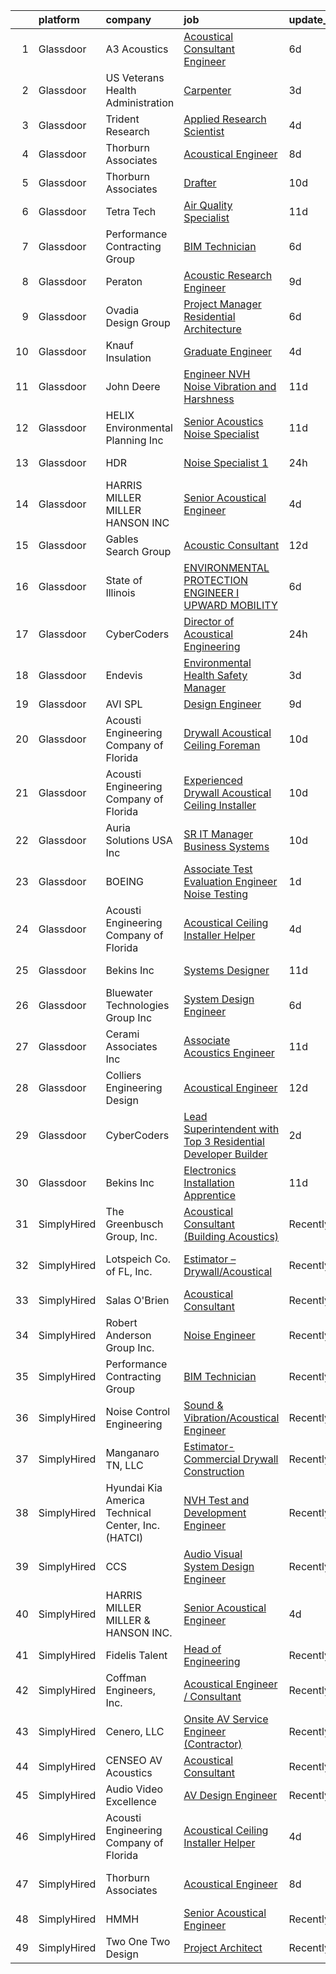 

|    | platform    | company                                            | job                                                                                                                                                                                                                                                                                                                                                                                                                                                                                                                                                                                                                                                                                                                                                                                                                                                                                                                                                                                                                                                                                                                                                                                                                                                                                                                                                                                                                                                                                                                            | update_time   | location                    |
|---:|:------------|:---------------------------------------------------|:-------------------------------------------------------------------------------------------------------------------------------------------------------------------------------------------------------------------------------------------------------------------------------------------------------------------------------------------------------------------------------------------------------------------------------------------------------------------------------------------------------------------------------------------------------------------------------------------------------------------------------------------------------------------------------------------------------------------------------------------------------------------------------------------------------------------------------------------------------------------------------------------------------------------------------------------------------------------------------------------------------------------------------------------------------------------------------------------------------------------------------------------------------------------------------------------------------------------------------------------------------------------------------------------------------------------------------------------------------------------------------------------------------------------------------------------------------------------------------------------------------------------------------|:--------------|:----------------------------|
|  1 | Glassdoor   | A3 Acoustics                                       | [Acoustical Consultant   Engineer](https://www.glassdoor.com/partner/jobListing.htm?pos=112&ao=1136043&s=58&guid=0000018118ebddc7b9e0e75e4a2167ca&src=GD_JOB_AD&t=SR&vt=w&cs=1_4445a1eb&cb=1653980520200&jobListingId=1007891214520&jrtk=3-0-1g4cennfj37vs001-1g4cenng438p3000-c242f298f175f66d-)                                                                                                                                                                                                                                                                                                                                                                                                                                                                                                                                                                                                                                                                                                                                                                                                                                                                                                                                                                                                                                                                                                                                                                                                                              | 6d            | Seattle, WA                 |
|  2 | Glassdoor   | US Veterans Health Administration                  | [Carpenter](https://www.glassdoor.com/partner/jobListing.htm?pos=116&ao=1136043&s=58&guid=0000018118ebddc7b9e0e75e4a2167ca&src=GD_JOB_AD&t=SR&vt=w&cs=1_fb840b4e&cb=1653980520201&jobListingId=1007899603337&jrtk=3-0-1g4cennfj37vs001-1g4cenng438p3000-25f54ead197506e3-)                                                                                                                                                                                                                                                                                                                                                                                                                                                                                                                                                                                                                                                                                                                                                                                                                                                                                                                                                                                                                                                                                                                                                                                                                                                     | 3d            | Seattle, WA                 |
|  3 | Glassdoor   | Trident Research                                   | [Applied Research Scientist](https://www.glassdoor.com/partner/jobListing.htm?pos=104&ao=1110586&s=58&guid=0000018118ebddc7b9e0e75e4a2167ca&src=GD_JOB_AD&t=SR&vt=w&ea=1&cs=1_8c9b784e&cb=1653980520200&jobListingId=1007896127896&cpc=26740BCDE5E48596&jrtk=3-0-1g4cennfj37vs001-1g4cenng438p3000-b3b352e02bcc5554--6NYlbfkN0AFmDVK0OV5e6K1fiL6kgM8WbH70Gi4KG6XpGifDutAjCxLBL3d-SrkbaCZp0e7asW-ik3G8eSRBg4PeLyPfcmBvXg6M0utMm1-apNRolczdEHecCsDnQRZ3KB4x94gouXEvmVqji5Vlugnl2koly26T0cQcpd09fHec9sCh0a81OaGWI7K5rdkW7sC6KZs5-N3XTpFASWP7-hJf5O2K1gozeYhelVnKIBdV3H-8DXYXobyspdhxOCUbVxyDxurgbaLdmEiZzA64uwXZWERaDd_b_INBFwRkydb531VsTnDST1Gcz-xXCA-9u_ZrnQwOLwwkq6j4AtxKkv6G0qfl9nKUBWXNoBL2DryC0UJx6pmfFsMsu4_5t2UsvV-fiXrBumxk5pNueJNA4GwVdtRo4ZstZTzk85ELOAiLWAz0uj287OfbcMZkGqPFzRJsV28Mw-wlPcD-cwZf8Zv2zc9Dn93dMKxOwuTaSfCN61z9pqy98kvP8_q6JwKvVfjDTBsM6w%3D)                                                                                                                                                                                                                                                                                                                                                                                                                                                                                                                                                                                                                                                            | 4d            | Austin, TX                  |
|  4 | Glassdoor   | Thorburn Associates                                | [Acoustical Engineer](https://www.glassdoor.com/partner/jobListing.htm?pos=110&ao=1136043&s=58&guid=0000018118ebddc7b9e0e75e4a2167ca&src=GD_JOB_AD&t=SR&vt=w&cs=1_fbe3bc10&cb=1653980520200&jobListingId=1007882520867&jrtk=3-0-1g4cennfj37vs001-1g4cenng438p3000-1c762cffc472f04b-)                                                                                                                                                                                                                                                                                                                                                                                                                                                                                                                                                                                                                                                                                                                                                                                                                                                                                                                                                                                                                                                                                                                                                                                                                                           | 8d            | Charlotte, NC               |
|  5 | Glassdoor   | Thorburn Associates                                | [Drafter](https://www.glassdoor.com/partner/jobListing.htm?pos=114&ao=1136043&s=58&guid=0000018118ebddc7b9e0e75e4a2167ca&src=GD_JOB_AD&t=SR&vt=w&cs=1_7b2542a1&cb=1653980520200&jobListingId=1007880702588&jrtk=3-0-1g4cennfj37vs001-1g4cenng438p3000-094969ef5d15aa72-)                                                                                                                                                                                                                                                                                                                                                                                                                                                                                                                                                                                                                                                                                                                                                                                                                                                                                                                                                                                                                                                                                                                                                                                                                                                       | 10d           | Morrisville, NC             |
|  6 | Glassdoor   | Tetra Tech                                         | [Air Quality Specialist](https://www.glassdoor.com/partner/jobListing.htm?pos=125&ao=1136043&s=58&guid=0000018118ebddc7b9e0e75e4a2167ca&src=GD_JOB_AD&t=SR&vt=w&cs=1_8605adcf&cb=1653980520202&jobListingId=1007876582070&jrtk=3-0-1g4cennfj37vs001-1g4cenng438p3000-a0560b8bc1d86053-)                                                                                                                                                                                                                                                                                                                                                                                                                                                                                                                                                                                                                                                                                                                                                                                                                                                                                                                                                                                                                                                                                                                                                                                                                                        | 11d           | Boston, MA                  |
|  7 | Glassdoor   | Performance Contracting Group                      | [BIM Technician](https://www.glassdoor.com/partner/jobListing.htm?pos=121&ao=1136043&s=58&guid=0000018118ebddc7b9e0e75e4a2167ca&src=GD_JOB_AD&t=SR&vt=w&cs=1_f453614d&cb=1653980520201&jobListingId=1007889564081&jrtk=3-0-1g4cennfj37vs001-1g4cenng438p3000-a969f34ac86ec157-)                                                                                                                                                                                                                                                                                                                                                                                                                                                                                                                                                                                                                                                                                                                                                                                                                                                                                                                                                                                                                                                                                                                                                                                                                                                | 6d            | Holliston, MA               |
|  8 | Glassdoor   | Peraton                                            | [Acoustic Research Engineer](https://www.glassdoor.com/partner/jobListing.htm?pos=102&ao=1110586&s=58&guid=0000018118ebddc7b9e0e75e4a2167ca&src=GD_JOB_AD&t=SR&vt=w&cs=1_4d3d0a14&cb=1653980520199&jobListingId=1007881751566&cpc=9C938E8DE9AD6C02&jrtk=3-0-1g4cennfj37vs001-1g4cenng438p3000-93640ea085761e70--6NYlbfkN0Cx7R8OmodZU4Ze4hnUhR0Myw3_voyDLMHXumN7ynSuTrXceT3foN28OOGtcbbQ_76zhqZyhYa7pEo0kT6JqjNGp6JbtTZaTLKCZwEZBTZGKWDdcNR5l-5PjngxXsxD8sh-oB1L3-fgx6lyvxyTPj_jdTdz-0hS-KZWQFmb0luZhDDk_Ug42qWgCwhdYMhyqRiB2MMaMtoLyvkSNeY4_ZtCCTtxgw-TomKDVeQdLy3hHq-LJoqO9nM68V73eb_7CGbHtH3jZ6sHnpQuDur-4ox4a7rKKEM0x7OVwGQF7eQkfvG-L36oQWpiH4dkU7BQMzl3S81u20q9CDhfGFFao1yLGitXR1MVX4-9lpcezr8AHo80fVjpSdzBC0gc4YILgUB-uYzRE16t9hdKNKdEABg5QRS4bnk6CF4T_Emh4Glgra0_HHeTSDvaZJbbhe_HLPugyuKl0f8YrhJ0AtqizOVGxLmuXtUSmy0ey9fF9G5StaIeZrqLISx9MBzkF3HPz5QOhWRih4B1cLDTWQ_z30ezr_n-NklTO0VLqE-BAqqJNXBep2z_1hrRIDJDVxP6XztRPrO_JlKfh1oT5ALAQitVYCVdiMeHrlrHMdxqJ0_aPgAOQAl3C4ozyfEV716kHGcwcIyxJnneIAE_evavVyb1w2jkkO2rOiA-E5OrDKvMCYmMcIGMEz63zXRSGkQe9xbFhvhRSyziRQTsZHZIW_iG0twLZP5qKd1AznuDEvuBWpnIoTgG5VEmJtaRyp-FAiQ1KBTDjJvbgXwLP-dQXnpzwbb8lGS8N3GPsawxZfD5GdAlWHLFI1ADVFWYKrpRZujpQXhOasqS0IlQs41WJU7jCFV6NVECL1Dq4iPTZqEhDr8fof0OuO5ifDg_2iq5WQUc4OR65SAqZnaG1Ax8oqjOcxLaqfgZjH2oJKVO61ly6fn0UJizZVITYHcfoCIObiHe6CqkANoN94BbAp0asYyW5sY3F6djsEBaLI6ZNYdR40suamihzMY5zkreNofXH-unY3fe1rFq4orId_7MXHa2Ixb7PQ-A78OerViBt2NIgeYZXj0l1_gny1Qt0eMufYhZwtDR1vX1F6q3kog6bB3MAwudryrngqBTbGqaTWIYH1QlF-A6xa5IG9_jmuoC76I%3D) | 9d            | Bethesda, MD                |
|  9 | Glassdoor   | Ovadia Design Group                                | [Project Manager   Residential Architecture](https://www.glassdoor.com/partner/jobListing.htm?pos=103&ao=1110586&s=58&guid=0000018118ebddc7b9e0e75e4a2167ca&src=GD_JOB_AD&t=SR&vt=w&ea=1&cs=1_94442600&cb=1653980520200&jobListingId=1007889562742&cpc=FF950A86FEA5DF54&jrtk=3-0-1g4cennfj37vs001-1g4cenng438p3000-d2d06b55ab87f49c--6NYlbfkN0Dh61YCSULV1GGHHfErYfripB1q28gWHqhQbFb6hrmcHgLQFq6qqCxyLBkDna2-H16mtEM3WdzKJRPXTK7FbQpF4viLx2Fz0Shyk7KL--knNMe49uHzdk-Q7sJnhCeDtUtVGBnq0pKKdEFIAzThgQV1LuEUnU0a__LjzG6B_P0wu_Hij9xZIlabmZ44bUP_Rl2sqsvnri-9hz7V246tJnNNIC1Dbu_uWIARIjZctjJfuBgIgrxhFrH8Fdd40V8XyJRWrutudSkLig5IdwXCPQEg8WINEi5qDEPRTCAe8wC11DnGM_rf95hXBN5ZaTYCK3GDYBl8PVx_G6C3idsO32svVktJeysvG0ePNI4Ba-u5bKkAE5kfva6HdUGX3HXFMjqH4ATzunfkrb-dLc31-8STYRfhIpDe6QlorXGXN_W2VhypZK3Y_6wsipa_7uPSpmbxITdYpOzYR27emq4KFgRnos1KcClc4n6uIidtwqGvOQcTBVzL1K90QTSyI0jeoOchEZqdFM_jqJCELZctv_DEhz7zqg8wwXM%3D)                                                                                                                                                                                                                                                                                                                                                                                                                                                                                                                                                                                                            | 6d            | New York, NY                |
| 10 | Glassdoor   | Knauf Insulation                                   | [Graduate Engineer](https://www.glassdoor.com/partner/jobListing.htm?pos=113&ao=1136043&s=58&guid=0000018118ebddc7b9e0e75e4a2167ca&src=GD_JOB_AD&t=SR&vt=w&ea=1&cs=1_de445a6b&cb=1653980520200&jobListingId=1007894878610&jrtk=3-0-1g4cennfj37vs001-1g4cenng438p3000-7cd26429c1a75225-)                                                                                                                                                                                                                                                                                                                                                                                                                                                                                                                                                                                                                                                                                                                                                                                                                                                                                                                                                                                                                                                                                                                                                                                                                                        | 4d            | Shasta Lake, CA             |
| 11 | Glassdoor   | John Deere                                         | [Engineer  NVH  Noise  Vibration  and Harshness ](https://www.glassdoor.com/partner/jobListing.htm?pos=123&ao=1136043&s=58&guid=0000018118ebddc7b9e0e75e4a2167ca&src=GD_JOB_AD&t=SR&vt=w&cs=1_fa951f7a&cb=1653980520201&jobListingId=1007877027645&jrtk=3-0-1g4cennfj37vs001-1g4cenng438p3000-85e86d21f7d44ad4-)                                                                                                                                                                                                                                                                                                                                                                                                                                                                                                                                                                                                                                                                                                                                                                                                                                                                                                                                                                                                                                                                                                                                                                                                               | 11d           | Dubuque, IA                 |
| 12 | Glassdoor   | HELIX Environmental Planning  Inc                  | [Senior Acoustics Noise Specialist](https://www.glassdoor.com/partner/jobListing.htm?pos=101&ao=1110586&s=58&guid=0000018118ebddc7b9e0e75e4a2167ca&src=GD_JOB_AD&t=SR&vt=w&cs=1_b2b8e3e7&cb=1653980520199&jobListingId=1007875824492&cpc=8DC11E556441A3F3&jrtk=3-0-1g4cennfj37vs001-1g4cenng438p3000-169a4bd00ee662bb--6NYlbfkN0BXfkHHz_AtdSVqqMg6cNBtxrAHPGd1Ga-vcHsqg8uhlHnsTi4bG4BX1NzpvMTNLoq3tU27mhNgiiP2hAcW80dP3KyRXha6CgLzWq9VLfiQSPphNo98_B-JX34gAZNIktAUcphGvLDy_rZZPPhEri0Dtkb88n_o0iSMtjfaLO3FmDKFLL_bvc8g1aGVT7wMrG5IEwRktT8LFvJMRP_b582PPnPqBiKoWWn0ZIQt0F3UbBbJypFqk7pnKC0xRY5Lyayz1bfUYzm2ynMBj9sItCKa6WSzd17T8VpxfsgUQG4-Rk4ptiTO_CXSvpwuKMPi86e8AQtWeUKAFV3emZTJ9cnKgINvongQzZmY_uG8Hsx9HDGKSC0Bl8DWEISoXJjVfUiut-2sKM-jMm_4QyCTN094BZpVqNLHmHabXvMU6x9cPNhLNkw9Iv-J0Q5eLY2WhcNUCIdkRwmJG21N_rIqnq8IhS-VTWkq95lw9WHoZXuUlw%3D%3D)                                                                                                                                                                                                                                                                                                                                                                                                                                                                                                                                                                                                                                                                            | 11d           | San Diego, CA               |
| 13 | Glassdoor   | HDR                                                | [Noise Specialist 1](https://www.glassdoor.com/partner/jobListing.htm?pos=126&ao=1136043&s=58&guid=0000018118ebddc7b9e0e75e4a2167ca&src=GD_JOB_AD&t=SR&vt=w&cs=1_71c4f190&cb=1653980520202&jobListingId=1007903209428&jrtk=3-0-1g4cennfj37vs001-1g4cenng438p3000-2259b9e538b14ff6-)                                                                                                                                                                                                                                                                                                                                                                                                                                                                                                                                                                                                                                                                                                                                                                                                                                                                                                                                                                                                                                                                                                                                                                                                                                            | 24h           | Charleston, SC              |
| 14 | Glassdoor   | HARRIS MILLER MILLER   HANSON INC                  | [Senior Acoustical Engineer](https://www.glassdoor.com/partner/jobListing.htm?pos=117&ao=1136043&s=58&guid=0000018118ebddc7b9e0e75e4a2167ca&src=GD_JOB_AD&t=SR&vt=w&ea=1&cs=1_430f6142&cb=1653980520201&jobListingId=1007895212463&jrtk=3-0-1g4cennfj37vs001-1g4cenng438p3000-5bc1fef471d0d1c6-)                                                                                                                                                                                                                                                                                                                                                                                                                                                                                                                                                                                                                                                                                                                                                                                                                                                                                                                                                                                                                                                                                                                                                                                                                               | 4d            | Remote                      |
| 15 | Glassdoor   | Gables Search Group                                | [Acoustic Consultant](https://www.glassdoor.com/partner/jobListing.htm?pos=108&ao=1110586&s=58&guid=0000018118ebddc7b9e0e75e4a2167ca&src=GD_JOB_AD&t=SR&vt=w&ea=1&cs=1_f5ea0826&cb=1653980520200&jobListingId=1007873357524&cpc=FD1C1DA32C38CFA7&jrtk=3-0-1g4cennfj37vs001-1g4cenng438p3000-df3b0d9988ef6c65--6NYlbfkN0CZ1lEuAv6jxF-3oHFcpaf0lR-C2BPOLpDOrJR7xrRNgVUCVNy30M801Mw0EqxP5GBpbCGjBiEVxl-YjmmD6Q2_Ip4bJH5ymlJgLkfCCXRCGdOrMkHdq7ND4dPqmrbj9BygdAI59mOtxhHStEpaIegQpd_cNiA9hCZ9z87hK7mV7lRy11nm74NXJjShrZFXWu8kI4uFxp3RfXhAGObhnbjURav0g5bfrFjss1KcggtlVGsjswrBx3aEeas3waTyB-AULwo-GdySuQOVOeOOzHKDWIy4_q8NjvFW1gqvvlMz2rI2WT-OKEQ_8LfMX0t8-xtdwJTHn0sYgJtEfC7bJIKbod5OtEgxxMHgPGh8pQdtNxw-vU83qkFBLfjvSXFo9TuapTiBUy2zLZcdyUycxN8Ilo5p-Hw4ndD0DnQBK_Q73b7ROltmXuvAP6AsfxeBOU5CT2wXD8wLh32qYkVD5_QjdVsYU4_8YSp9QEYEZB3qxbxXAhfBuPObF-CYx0DZ0KPxzkVPmda-wprOaaoNZoWsqXXnNeafuCyiArR5uTZ7w8aX6m3BpYLb)                                                                                                                                                                                                                                                                                                                                                                                                                                                                                                                                                                                                                 | 12d           | New York, NY                |
| 16 | Glassdoor   | State of Illinois                                  | [ENVIRONMENTAL PROTECTION ENGINEER I  UPWARD MOBILITY ](https://www.glassdoor.com/partner/jobListing.htm?pos=124&ao=1136043&s=58&guid=0000018118ebddc7b9e0e75e4a2167ca&src=GD_JOB_AD&t=SR&vt=w&cs=1_407d587c&cb=1653980520202&jobListingId=1007888657164&jrtk=3-0-1g4cennfj37vs001-1g4cenng438p3000-2e54abaf7ff26143-)                                                                                                                                                                                                                                                                                                                                                                                                                                                                                                                                                                                                                                                                                                                                                                                                                                                                                                                                                                                                                                                                                                                                                                                                         | 6d            | Springfield, IL             |
| 17 | Glassdoor   | CyberCoders                                        | [Director of Acoustical Engineering](https://www.glassdoor.com/partner/jobListing.htm?pos=105&ao=1110586&s=58&guid=0000018118ebddc7b9e0e75e4a2167ca&src=GD_JOB_AD&t=SR&vt=w&ea=1&cs=1_fcb5b531&cb=1653980520200&jobListingId=1007903544519&cpc=334ABAF5D42DC775&jrtk=3-0-1g4cennfj37vs001-1g4cenng438p3000-446622a35712931c--6NYlbfkN0CpFJQzrgRR8WqXWK1qKKEqALWJw739KlKqr2H-MSI4eoBlI4EFrmor2FYZMP3muM3zZ2ygH9Lid5tGtnVoYMB2MWjAjIijGFYqSKnoaBCFr95bhBJ4ua0sisVA1OX7oAuugmuNd92Np-8KrhPwEkV80svxqrqvq5HmAmgaAPXtkiSpyRDsJIvRI4b8-Uar5lQ5wsw9NKFinGvM2afMd5NrEJDoApBBxZ7GtBlxIs1oZKKXtnwI4y63MZBZVEWENKCp65WMmAsRA4K2M9GPJZ7yp0Q1CZSqYueF_hgdxJ1GJOzEiPAEFtFQ-uzArCRuy7CKyNrHp6_0y-HUwLxlXXX54w23VVvUZuHuvo26vFJ0nrcswRVU6SPkHxUZ6ZypTwf2CFK8nkxDkl4MZt-xv4RUDhqm_dVVOG0k3PW2XRR7aqlfHCzVTM7dLxR7A1HpGqwI9qwVO1PGwwce94mYvPuiPDvSdzYTvx8VR1AXZ1IF_tnEcMhWP7VP0KpxypaptcLOiUKIoLz8y9RoY77vmq8cYWpS72TZRTYizVVKltfJmFZZ_Mpnc602JUkQJZYobjvfQV7laLCY7_jjYpTP2FQIBwtJ4fqwK2k9gKa-daqDwjlfWO8phHOoQjmHRUmUYwfHPul5u3x5MnT9kg9-ajlCPAqTIhjVmzFSbg0ZcxwqL0P8p6lSzezGEuvsGTHaAYp4JNOW5NfjvG6J8AkVOY7ROaAQJrqmIgIGrr921SGBQj2D2ihQAvQpOUkwOgNfqaBepUKZDH2DOmDA9uPTGpuzVHkzBMd4qMJLKrpx48FsZk8o6EoWUXLskUNzozAuWM9LL6z2Rf33ghsxDIUYa8xVg00ezRsyBzMksP9-IXI8LTCsuBhZvQnfy7bwDLj3cBHIOX4eD6E54ZwVhx66t8OB_IZcTQK-N1UfkGi7yU26lIe6q_rLEL1SX07ke9Q56Cthc6B_jAL9vBIrO1dVJzE6qorE3j4oBc27P-1KfjcHummxlOV5HDot5aEHAObksUk%3D)                                                                                                                    | 24h           | Austin, TX                  |
| 18 | Glassdoor   | Endevis                                            | [Environmental Health   Safety Manager](https://www.glassdoor.com/partner/jobListing.htm?pos=107&ao=1110586&s=58&guid=0000018118ebddc7b9e0e75e4a2167ca&src=GD_JOB_AD&t=SR&vt=w&cs=1_79a0eebe&cb=1653980520200&jobListingId=1007898938736&cpc=AF1E4A3695F490BE&jrtk=3-0-1g4cennfj37vs001-1g4cenng438p3000-33def4b90459fccb--6NYlbfkN0CEvbjGxFHCEDIh1vQZ9-bFLyGtW-wJ4hwWo9vR2Ti7oBztH4-LvvfXPUwCB03C5DLDi6ftVXcY2xxjxFIgA_bHGGqCY6Ri7J9vO9T2cia7WbpXqc8YAKPzmuVncpvZnMGY1OkduC9MgqboDcsg0SX2u_6dm20Y8K3XE5Ugrjh-ATMe30e0zBLCV_mkqQLclQCrfiDa6zBmD4-BHEXUvaq6RvSMqHacgcRdYFy_Q3oHV9w7wn4D2LMBeicTQFx6D68ER4qZZPE2NN0F4Xiw5I6j2Q-0Kg0Lz0hPe1glAav9vn41E2SVJ4pP7CfRTVnveF2kdo_rfhlEkDHE3gN_S7pyYpDaS7_sCbcLb13RN1s145vNXLGOhbyjna-MDVEkCVKKP2fErOyYPt-m6vLxVdRLMmUqV3d3E9wUkTmhXVK77phWu3nEdtpD3oZ6oqT1nPJ2kPB2D6iMtnO_b1U8eAxB2cSal3LPP1yhmRO6_ZHnzCBVkTBtJ1Fi8tHTda_zAvw%3D)                                                                                                                                                                                                                                                                                                                                                                                                                                                                                                                                                                                                                                                      | 3d            | Shasta Lake, CA             |
| 19 | Glassdoor   | AVI SPL                                            | [Design Engineer](https://www.glassdoor.com/partner/jobListing.htm?pos=122&ao=1136043&s=58&guid=0000018118ebddc7b9e0e75e4a2167ca&src=GD_JOB_AD&t=SR&vt=w&cs=1_638103c9&cb=1653980520201&jobListingId=1007881020281&jrtk=3-0-1g4cennfj37vs001-1g4cenng438p3000-d4d516ace98aef37-)                                                                                                                                                                                                                                                                                                                                                                                                                                                                                                                                                                                                                                                                                                                                                                                                                                                                                                                                                                                                                                                                                                                                                                                                                                               | 9d            | Franklin, TN                |
| 20 | Glassdoor   | Acousti Engineering Company of Florida             | [Drywall Acoustical Ceiling Foreman](https://www.glassdoor.com/partner/jobListing.htm?pos=128&ao=1136043&s=58&guid=0000018118ebddc7b9e0e75e4a2167ca&src=GD_JOB_AD&t=SR&vt=w&ea=1&cs=1_d9c7f3c2&cb=1653980520202&jobListingId=1007879937194&jrtk=3-0-1g4cennfj37vs001-1g4cenng438p3000-47509a7f066cb513-)                                                                                                                                                                                                                                                                                                                                                                                                                                                                                                                                                                                                                                                                                                                                                                                                                                                                                                                                                                                                                                                                                                                                                                                                                       | 10d           | Cocoa, FL                   |
| 21 | Glassdoor   | Acousti Engineering Company of Florida             | [Experienced Drywall Acoustical Ceiling Installer](https://www.glassdoor.com/partner/jobListing.htm?pos=119&ao=1136043&s=58&guid=0000018118ebddc7b9e0e75e4a2167ca&src=GD_JOB_AD&t=SR&vt=w&ea=1&cs=1_9680cfdf&cb=1653980520201&jobListingId=1007880171481&jrtk=3-0-1g4cennfj37vs001-1g4cenng438p3000-8225360e97ebe8bc-)                                                                                                                                                                                                                                                                                                                                                                                                                                                                                                                                                                                                                                                                                                                                                                                                                                                                                                                                                                                                                                                                                                                                                                                                         | 10d           | Cocoa, FL                   |
| 22 | Glassdoor   | Auria Solutions USA  Inc                           | [SR IT Manager  Business Systems](https://www.glassdoor.com/partner/jobListing.htm?pos=127&ao=1136043&s=58&guid=0000018118ebddc7b9e0e75e4a2167ca&src=GD_JOB_AD&t=SR&vt=w&ea=1&cs=1_7c2cd672&cb=1653980520202&jobListingId=1007880025100&jrtk=3-0-1g4cennfj37vs001-1g4cenng438p3000-775b48d4b083f495-)                                                                                                                                                                                                                                                                                                                                                                                                                                                                                                                                                                                                                                                                                                                                                                                                                                                                                                                                                                                                                                                                                                                                                                                                                          | 10d           | Southfield, MI              |
| 23 | Glassdoor   | BOEING                                             | [Associate Test   Evaluation Engineer   Noise Testing](https://www.glassdoor.com/partner/jobListing.htm?pos=106&ao=1110586&s=58&guid=0000018118ebddc7b9e0e75e4a2167ca&src=GD_JOB_AD&t=SR&vt=w&cs=1_c7573df5&cb=1653980520199&jobListingId=1007901613871&cpc=7F6F94E2229B3AB5&jrtk=3-0-1g4cennfj37vs001-1g4cenng438p3000-8e9a7559510dce16--6NYlbfkN0BddK4H-tsabPiX3BvkwhvbvP4OkLNzlRX6egXJy9Hb11ERhvpR4KXHOGIJSt-F4Em_qpI1z9IUByyYXGK5UiM6Yze8ulcc--i6qhFYKTNZsg4twTppLUDMSq4uPxfaBWtnqQdA8u2DGvj--GOSgUA_09qG05VJJk_9hhUjyCabBUEVkqAGbXk4H0xXMaqL3-r8_8GGhPkb4qEPwCGk1stFyhcAGtZU6zKx5F78eWGH1t2Ioap2XyfsB3uitMfcTZuNok9V0KpF3jXjkCm2MSeFyWePIL1cmEZnwv56U1I6JRRFpxTX7nl42OxeKmnBm2b16VZeXY1sP60D5DcCHmLJO9X-udu-SAvepwcsZMGpDLyVvqd5qvQwIGmXi3FzmJrbdb58000DkcwmcfuYXom4XYPPyDdv0xjsr3ffP36xLQNj8O2twEvu)                                                                                                                                                                                                                                                                                                                                                                                                                                                                                                                                                                                                                                                                                                                     | 1d            | Tukwila, WA                 |
| 24 | Glassdoor   | Acousti Engineering Company of Florida             | [Acoustical Ceiling Installer Helper](https://www.glassdoor.com/partner/jobListing.htm?pos=111&ao=1136043&s=58&guid=0000018118ebddc7b9e0e75e4a2167ca&src=GD_JOB_AD&t=SR&vt=w&ea=1&cs=1_31010505&cb=1653980520200&jobListingId=1007895192623&jrtk=3-0-1g4cennfj37vs001-1g4cenng438p3000-23f2fb345039ec1a-)                                                                                                                                                                                                                                                                                                                                                                                                                                                                                                                                                                                                                                                                                                                                                                                                                                                                                                                                                                                                                                                                                                                                                                                                                      | 4d            | Lake Worth, FL              |
| 25 | Glassdoor   | Bekins  Inc                                        | [Systems Designer](https://www.glassdoor.com/partner/jobListing.htm?pos=130&ao=1136043&s=58&guid=0000018118ebddc7b9e0e75e4a2167ca&src=GD_JOB_AD&t=SR&vt=w&ea=1&cs=1_d0ca3ae8&cb=1653980520204&jobListingId=1007877128387&jrtk=3-0-1g4cennfj37vs001-1g4cenng438p3000-91f752ad078e27d5-)                                                                                                                                                                                                                                                                                                                                                                                                                                                                                                                                                                                                                                                                                                                                                                                                                                                                                                                                                                                                                                                                                                                                                                                                                                         | 11d           | Coopersville, MI            |
| 26 | Glassdoor   | Bluewater Technologies Group  Inc                  | [System Design Engineer](https://www.glassdoor.com/partner/jobListing.htm?pos=129&ao=1136043&s=58&guid=0000018118ebddc7b9e0e75e4a2167ca&src=GD_JOB_AD&t=SR&vt=w&ea=1&cs=1_eb515627&cb=1653980520204&jobListingId=1007889908901&jrtk=3-0-1g4cennfj37vs001-1g4cenng438p3000-e92eb4ec90bf13a7-)                                                                                                                                                                                                                                                                                                                                                                                                                                                                                                                                                                                                                                                                                                                                                                                                                                                                                                                                                                                                                                                                                                                                                                                                                                   | 6d            | Grand Rapids, MI            |
| 27 | Glassdoor   | Cerami   Associates Inc                            | [Associate  Acoustics Engineer](https://www.glassdoor.com/partner/jobListing.htm?pos=118&ao=1136043&s=58&guid=0000018118ebddc7b9e0e75e4a2167ca&src=GD_JOB_AD&t=SR&vt=w&ea=1&cs=1_79a6b9a9&cb=1653980520201&jobListingId=1007877047481&jrtk=3-0-1g4cennfj37vs001-1g4cenng438p3000-5b8e6c1545363a67-)                                                                                                                                                                                                                                                                                                                                                                                                                                                                                                                                                                                                                                                                                                                                                                                                                                                                                                                                                                                                                                                                                                                                                                                                                            | 11d           | New York, NY                |
| 28 | Glassdoor   | Colliers Engineering   Design                      | [Acoustical Engineer](https://www.glassdoor.com/partner/jobListing.htm?pos=120&ao=1136043&s=58&guid=0000018118ebddc7b9e0e75e4a2167ca&src=GD_JOB_AD&t=SR&vt=w&cs=1_64643a0b&cb=1653980520201&jobListingId=1007873334603&jrtk=3-0-1g4cennfj37vs001-1g4cenng438p3000-a54be5aaf1486e7e-)                                                                                                                                                                                                                                                                                                                                                                                                                                                                                                                                                                                                                                                                                                                                                                                                                                                                                                                                                                                                                                                                                                                                                                                                                                           | 12d           | Rochester, NY               |
| 29 | Glassdoor   | CyberCoders                                        | [Lead Superintendent with Top 3 Residential Developer Builder](https://www.glassdoor.com/partner/jobListing.htm?pos=109&ao=1110586&s=58&guid=0000018118ebddc7b9e0e75e4a2167ca&src=GD_JOB_AD&t=SR&vt=w&ea=1&cs=1_92916201&cb=1653980520200&jobListingId=1007900163765&cpc=654405A9B1E0A9F5&jrtk=3-0-1g4cennfj37vs001-1g4cenng438p3000-266aca946bca0da1--6NYlbfkN0CpFJQzrgRR8WqXWK1qKKEqALWJw739KlKqr2H-MSI4eoBlI4EFrmor2FYZMP3muM3mnQ-Gfmap1DMDh7tquY_nuug688NAYiual8rwTkpSWbXAkUQhujd0jPibkgwiyBeqORjsdeX9SNAcn3Hc0jeLsFbDnEBj143AXgZfF7M3ir1yHUZPh5SDRaEvqwl2_kSs34srApSFcuDM1j84OZTcRVTNA8b6V1StdjohDLZPs7zVUMWfYTidcq0KkLpqZiTg_D22qyS1ZwuCCz2zDsk-B_4kwFUeVvIOF64yvW7gogJwRCOQ-esdPcOzTqGfdSHzk6GEviWSxqFmkqrgHZFNZdGrqufmKTHTjESOJEfXLCL6xA-3awgamG_ClUUcNQm8FacCJNkNquL70DSEpybLNsO7QVHs0VSPwaEcm8kBCZVDwfYu4XOn8oGdDUxT7f8UGgTVxqYNEDvWe1-4gx0BePwrgKTI_vq4fPPUzTPuLAl7JF_vSWzL2MpY4oIYs4NjV-QanWlXCHMYVR1T52u2AbTUtevInwxLBcoP8-9S55RUA3UUrBZ7WPQct2sGGLKAnzKCQhRNmm1ehITYMO--9SnCRCPmeb-Ws-lwV7WR7gDdcL4RaAw85rqalDp7ooRwN8iYCYD_Sob-vmhBXrlhDFiJK0KeMh4hsZ8bGqoptBaCt5TYS12lKNlkIMHoVcEVyR8RIdO50o173H7vHjKG8580QKCeSykEKUREtcS7oHUhWHOP9HzWlyVakZRdf6f9JDGzo10ubGRG6iYIjhvJ9ZEIwp-Xx41q0lC7WopmKv47XBxydvtw6KDytFLo_qbmBIB1sr83jg_C9sAIOBsstP-4YAJ3Xaw5iv1MOGXwKu2_ylpY6O4La9owGBRpAsGVi7y6PzkZXBLWjPCtYMVw5uhjdymIjEgtW7YIkr4oI1PuYQFGHfoUE5RM8GjFleaivDeWqRcBvcZn9bkUOMzR)                                                                                                                                        | 2d            | Portland, OR                |
| 30 | Glassdoor   | Bekins  Inc                                        | [Electronics Installation Apprentice](https://www.glassdoor.com/partner/jobListing.htm?pos=115&ao=1136043&s=58&guid=0000018118ebddc7b9e0e75e4a2167ca&src=GD_JOB_AD&t=SR&vt=w&ea=1&cs=1_e736e24a&cb=1653980520203&jobListingId=1007877128401&jrtk=3-0-1g4cennfj37vs001-1g4cenng438p3000-fd0ab8bea8bbb846-)                                                                                                                                                                                                                                                                                                                                                                                                                                                                                                                                                                                                                                                                                                                                                                                                                                                                                                                                                                                                                                                                                                                                                                                                                      | 11d           | Coopersville, MI            |
| 31 | SimplyHired | The Greenbusch Group, Inc.                         | [Acoustical Consultant (Building Acoustics)](https://www.simplyhired.com/job/8wCnztgy02ZRmlBQxPEyVVCkyd8TKRwk2OzhONhnokijGlXM8JKcDQ?q=acoustical+engineering)                                                                                                                                                                                                                                                                                                                                                                                                                                                                                                                                                                                                                                                                                                                                                                                                                                                                                                                                                                                                                                                                                                                                                                                                                                                                                                                                                                  | Recently      | Seattle, WA                 |
| 32 | SimplyHired | Lotspeich Co. of FL, Inc.                          | [Estimator – Drywall/Acoustical](https://www.simplyhired.com/job/NICnhaDf0QYQ-YmfpN3sXgV4YzqA9GqsPLYYM5FH6Yqs_eH9xew0wA?q=acoustical+engineering)                                                                                                                                                                                                                                                                                                                                                                                                                                                                                                                                                                                                                                                                                                                                                                                                                                                                                                                                                                                                                                                                                                                                                                                                                                                                                                                                                                              | Recently      | Fort Lauderdale, FL         |
| 33 | SimplyHired | Salas O'Brien                                      | [Acoustical Consultant](https://www.simplyhired.com/job/HJap5E64ChR156dO8YdP82UWVdhxYzFtPynPJFX9R8XUb5Oek_llMA?q=acoustical+engineering)                                                                                                                                                                                                                                                                                                                                                                                                                                                                                                                                                                                                                                                                                                                                                                                                                                                                                                                                                                                                                                                                                                                                                                                                                                                                                                                                                                                       | Recently      | Remote                      |
| 34 | SimplyHired | Robert Anderson Group Inc.                         | [Noise Engineer](https://www.simplyhired.com/job/cDVfwJH-JU5-yM38TBygwEaBW1plWiJydPdEDcaX2TDlAzDntcbhNQ?q=acoustical+engineering)                                                                                                                                                                                                                                                                                                                                                                                                                                                                                                                                                                                                                                                                                                                                                                                                                                                                                                                                                                                                                                                                                                                                                                                                                                                                                                                                                                                              | Recently      | Detroit, MI                 |
| 35 | SimplyHired | Performance Contracting Group                      | [BIM Technician](https://www.simplyhired.com/job/ijCW7PJ1tNpGo6k6GPp6GeFz_T8woQWHyIP9tIxYLBKafWf2ARz8xg?q=acoustical+engineering)                                                                                                                                                                                                                                                                                                                                                                                                                                                                                                                                                                                                                                                                                                                                                                                                                                                                                                                                                                                                                                                                                                                                                                                                                                                                                                                                                                                              | Recently      | Tempe, AZ                   |
| 36 | SimplyHired | Noise Control Engineering                          | [Sound & Vibration/Acoustical Engineer](https://www.simplyhired.com/job/CDceFb5v_j1NCLBATcrmv4bMydXPH2pI1EIle-yEFeglI5YMjWrWuA?q=acoustical+engineering)                                                                                                                                                                                                                                                                                                                                                                                                                                                                                                                                                                                                                                                                                                                                                                                                                                                                                                                                                                                                                                                                                                                                                                                                                                                                                                                                                                       | Recently      | Billerica, MA               |
| 37 | SimplyHired | Manganaro TN, LLC                                  | [Estimator- Commercial Drywall Construction](https://www.simplyhired.com/job/ppB5mxgyHUPhgC-HlBt5FWFUCljJhYHy194L2sAA5vOaXMFT2CBGmQ?q=acoustical+engineering)                                                                                                                                                                                                                                                                                                                                                                                                                                                                                                                                                                                                                                                                                                                                                                                                                                                                                                                                                                                                                                                                                                                                                                                                                                                                                                                                                                  | Recently      | Nashville, TN               |
| 38 | SimplyHired | Hyundai Kia America Technical Center, Inc. (HATCI) | [NVH Test and Development Engineer](https://www.simplyhired.com/job/4muFdnz1-cXISUfhEaXI8tBK-14xgSiPTEPVXD05jMA2kynZC3ZuXw?q=acoustical+engineering)                                                                                                                                                                                                                                                                                                                                                                                                                                                                                                                                                                                                                                                                                                                                                                                                                                                                                                                                                                                                                                                                                                                                                                                                                                                                                                                                                                           | Recently      | Irvine, CA                  |
| 39 | SimplyHired | CCS                                                | [Audio Visual System Design Engineer](https://www.simplyhired.com/job/ary5z9j2es4oPMAOjusLJHyf7K-36e4_CuOld61njGzpItTv9_0cKA?q=acoustical+engineering)                                                                                                                                                                                                                                                                                                                                                                                                                                                                                                                                                                                                                                                                                                                                                                                                                                                                                                                                                                                                                                                                                                                                                                                                                                                                                                                                                                         | Recently      | Denver, CO                  |
| 40 | SimplyHired | HARRIS MILLER MILLER & HANSON INC.                 | [Senior Acoustical Engineer](https://www.simplyhired.com/job/QqdSbw_C8k79h_5R9dambLSyxE7pSRgkP_ARDkQmCmarTvn2GpCUFA?q=acoustical+engineering)                                                                                                                                                                                                                                                                                                                                                                                                                                                                                                                                                                                                                                                                                                                                                                                                                                                                                                                                                                                                                                                                                                                                                                                                                                                                                                                                                                                  | 4d            | Remote                      |
| 41 | SimplyHired | Fidelis Talent                                     | [Head of Engineering](https://www.simplyhired.com/job/75740YUB2VMAxmcDry4xo-tOU8V2pe0LQMLp3M5i0gMny7elLUjDAw?q=acoustical+engineering)                                                                                                                                                                                                                                                                                                                                                                                                                                                                                                                                                                                                                                                                                                                                                                                                                                                                                                                                                                                                                                                                                                                                                                                                                                                                                                                                                                                         | Recently      | Naples, FL                  |
| 42 | SimplyHired | Coffman Engineers, Inc.                            | [Acoustical Engineer / Consultant](https://www.simplyhired.com/job/syHwHm9bSFZo5SvbD3PHcWAo1vuk7oiUrPv2wgFb2Mjb8gxDZLK5tg?q=acoustical+engineering)                                                                                                                                                                                                                                                                                                                                                                                                                                                                                                                                                                                                                                                                                                                                                                                                                                                                                                                                                                                                                                                                                                                                                                                                                                                                                                                                                                            | Recently      | Oakland, CA                 |
| 43 | SimplyHired | Cenero, LLC                                        | [Onsite AV Service Engineer (Contractor)](https://www.simplyhired.com/job/L0txaO-AVpfQvKzg26TFCH3ySWb9G2VjuQzQTZZ1uUADXwo0HACskw?q=acoustical+engineering)                                                                                                                                                                                                                                                                                                                                                                                                                                                                                                                                                                                                                                                                                                                                                                                                                                                                                                                                                                                                                                                                                                                                                                                                                                                                                                                                                                     | Recently      | San Francisco, CA           |
| 44 | SimplyHired | CENSEO AV Acoustics                                | [Acoustical Consultant](https://www.simplyhired.com/job/1N_jxDb9MMTEuQND6QewnyvyF_iNxaelf4wLZgwGTUYap5oUMZbewg?q=acoustical+engineering)                                                                                                                                                                                                                                                                                                                                                                                                                                                                                                                                                                                                                                                                                                                                                                                                                                                                                                                                                                                                                                                                                                                                                                                                                                                                                                                                                                                       | Recently      | Hawaii                      |
| 45 | SimplyHired | Audio Video Excellence                             | [AV Design Engineer](https://www.simplyhired.com/job/DO8dN50-vBka59E3NXeQ0lkns9AifFe4hUXEI98yciZtYGeMeHeexg?q=acoustical+engineering)                                                                                                                                                                                                                                                                                                                                                                                                                                                                                                                                                                                                                                                                                                                                                                                                                                                                                                                                                                                                                                                                                                                                                                                                                                                                                                                                                                                          | Recently      | Homewood, AL                |
| 46 | SimplyHired | Acousti Engineering Company of Florida             | [Acoustical Ceiling Installer Helper](https://www.simplyhired.com/job/RFmnmZd2I4xnUnXVlhVJi2BpZx4tajRq7urjCTJ6hfYa_1PDG5LLuw?q=acoustical+engineering)                                                                                                                                                                                                                                                                                                                                                                                                                                                                                                                                                                                                                                                                                                                                                                                                                                                                                                                                                                                                                                                                                                                                                                                                                                                                                                                                                                         | 4d            | Lake Worth, FL +2 locations |
| 47 | SimplyHired | Thorburn Associates                                | [Acoustical Engineer](https://www.simplyhired.com/job/THO59Xa554dI0A7zeuGc6A_vF580fBLUGpp4QIsrrGgY7ptb8D8MJQ?q=acoustical+engineering)                                                                                                                                                                                                                                                                                                                                                                                                                                                                                                                                                                                                                                                                                                                                                                                                                                                                                                                                                                                                                                                                                                                                                                                                                                                                                                                                                                                         | 8d            | Charlotte, NC +1 location   |
| 48 | SimplyHired | HMMH                                               | [Senior Acoustical Engineer](https://www.simplyhired.com/job/i-7ToOCCSMdbsGtQG_j2fcycmusG1CHNjhwHhPvLJxxeOuAhCCkrxA?q=acoustical+engineering)                                                                                                                                                                                                                                                                                                                                                                                                                                                                                                                                                                                                                                                                                                                                                                                                                                                                                                                                                                                                                                                                                                                                                                                                                                                                                                                                                                                  | Recently      | San Diego, CA               |
| 49 | SimplyHired | Two One Two Design                                 | [Project Architect](https://www.simplyhired.com/job/4thFo_rYa3eLIf0prraXtI3UvpiXm2cTnvzqhhJjY3v2wF1-aRuCXQ?q=acoustical+engineering)                                                                                                                                                                                                                                                                                                                                                                                                                                                                                                                                                                                                                                                                                                                                                                                                                                                                                                                                                                                                                                                                                                                                                                                                                                                                                                                                                                                           | Recently      | New York, NY                |
